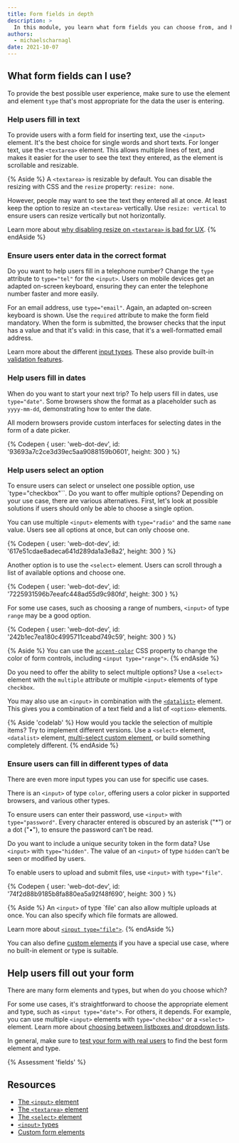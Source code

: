 ```yaml
---
title: Form fields in depth
description: >
  In this module, you learn what form fields you can choose from, and how to choose the right form element.
authors:
  - michaelscharnagl
date: 2021-10-07
---
```


## What form fields can I use?

To provide the best possible user experience, 
make sure to use the element and element `type` that's most appropriate for the data the user is entering. 

### Help users fill in text

To provide users with a form field for inserting text, use the `<input>` element. 
It's the best choice for single words and short texts. 
For longer text, use the `<textarea>` element. 
This allows multiple lines of text, 
and makes it easier for the user to see the text they entered, as the element is scrollable and resizable.

{% Aside %}
A `<textarea>` is resizable by default. You can disable the resizing with CSS and the `resize` property: `resize: none`. 

However, people may want to see the text they entered all at once. 
At least keep the option to resize an `<textarea>` vertically. 
Use `resize: vertical` to ensure users can resize vertically but not horizontally.

Learn more about [why disabling resize on `<textarea>` is bad for UX](https://catalin.red/css-resize-none-is-bad-for-ux/).
{% endAside %}

### Ensure users enter data in the correct format

Do you want to help users fill in a telephone number? 
Change the `type` attribute to `type="tel"` for the `<input>`. 
Users on mobile devices get an adapted on-screen keyboard, 
ensuring they can enter the telephone number faster and more easily.

For an email address, use `type="email"`. 
Again, an adapted on-screen keyboard is shown. 
Use the `required` attribute to make the form field mandatory. 
When the form is submitted, the browser checks that the input has a value and that it's valid: in this case, 
that it's a well-formatted email address.

Learn more about the different [input types](https://developer.mozilla.org/docs/Web/HTML/Element/input#input_types). 
These also provide built-in [validation features](/learn/forms/validation).

### Help users fill in dates

When do you want to start your next trip? 
To help users fill in dates, use `type="date"`. 
Some browsers show the format as a placeholder such as `yyyy-mm-dd`, 
demonstrating how to enter the date.

All modern browsers provide custom interfaces for selecting dates in the form of a date picker.

{% Codepen {
  user: 'web-dot-dev',
  id: '93693a7c2ce3d39ec5aa9088159b0601',
  height: 300
} %}

### Help users select an option

To ensure users can select or unselect one possible option, use `type="checkbox"``. 
Do you want to offer multiple options? 
Depending on your use case, there are various alternatives. 
First, let's look at possible solutions if users should only be able to choose a single option.

You can use multiple `<input>` elements with `type="radio"` and the same `name` value. Users see all options at once, but can only choose one.

{% Codepen {
  user: 'web-dot-dev',
  id: '617e51cdae8adeca641d289da1a3e8a2',
  height: 300
} %}

Another option is to use the `<select>` element. 
Users can scroll through a list of available options and choose one.

{% Codepen {
  user: 'web-dot-dev',
  id: '7225931596b7eeafc448ad55d9c980fd',
  height: 300
} %}

For some use cases, such as choosing a range of numbers, 
`<input>` of type `range` may be a good option.

{% Codepen {
  user: 'web-dot-dev',
  id: '242b1ec7ea180c4995711ceabd749c59',
  height: 300
} %}

{% Aside %}
You can use the [`accent-color`](/accent-color/) CSS property to change the color of form controls, 
including `<input type="range">`.
{% endAside %}

Do you need to offer the ability to select multiple options? 
Use a `<select>` element with the `multiple` attribute or multiple `<input>` elements of type `checkbox`.

You may also use an `<input>` in combination with the [`<datalist>`](https://developer.mozilla.org/docs/Web/HTML/Element/datalist) element. 
This gives you a combination of a text field and a list of `<option>` elements.

{% Aside 'codelab' %}
How would you tackle the selection of multiple items? 
Try to implement different versions. 
Use a `<select>` element, `<datalist>` element, 
[multi-select custom element](https://github.com/samdutton/multi-input), or build something completely different.
{% endAside %}

### Ensure users can fill in different types of data

There are even more input types you can use for specific use cases.

There is an `<input>` of type `color`, offering users a color picker in supported browsers, 
and various other types.

To ensure users can enter their password, 
use `<input>` with `type="password"`. 
Every character entered is obscured by an asterisk ("*") or a dot ("•"), to ensure the password can't be read. 

Do you want to include a unique security token in the form data? 
Use `<input>` with `type="hidden"`. 
The value of an `<input>` of type `hidden` can't be seen or modified by users.

To enable users to upload and submit files, use `<input>` with `type="file"`. 

{% Codepen {
  user: 'web-dot-dev',
  id: '74f2d88b9185b8fa880ea5a92f48f690',
  height: 300
} %}

{% Aside %}
An `<input>` of type `file' can also allow multiple uploads at once. 
You can also specify which file formats are allowed.

Learn more about [`<input type="file">`](https://developer.mozilla.org/docs/Web/HTML/Element/input/file).
{% endAside %}

You can also define [custom elements](/more-capable-form-controls/#form-associated-custom-elements) if you have a special use case, 
where no built-in element or type is suitable.

## Help users fill out your form

There are many form elements and types, but when do you choose which?

For some use cases, it's straightforward to choose the appropriate element and type, 
such as `<input type="date">`. For others, it depends. 
For example, you can use multiple `<input>` elements with `type="checkbox"` or a `<select>` element. 
Learn more about [choosing between listboxes and dropdown lists](https://www.nngroup.com/articles/listbox-dropdown/).

In general, make sure to 
[test your form with real users](/learn/forms/usability-testing) to find the best form element and type.

{% Assessment 'fields' %}

## Resources

- [The `<input>` element](https://developer.mozilla.org/docs/Web/HTML/Element/Input)
- [The `<textarea>` element](https://developer.mozilla.org/docs/Web/HTML/Element/textarea)
- [The `<select>` element](https://developer.mozilla.org/docs/Web/HTML/Element/select)
- [`<input>` types](https://developer.mozilla.org/docs/Web/HTML/Element/input#input_types)
- [Custom form elements](/more-capable-form-controls/#form-associated-custom-elements)
